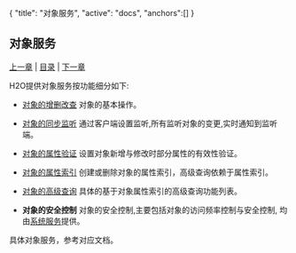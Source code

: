 {
   "title": "对象服务",
   "active": "docs",
   "anchors":[]
}

对象服务
---

[上一章](/docs/h2o.md)  |  [目录](/docs/index.md)  |  [下一章](/docs/file.md)

H2O提供对象服务按功能细分如下:

-	[对象的增删改查](/docs/object-crud.md)
	对象的基本操作。

-	[对象的同步监听](/docs/object-watch.md)
	通过客户端设置监听,所有监听对象的变更,实时通知到监听端。

-	[对象的属性验证](/docs/object-valid.md)
	设置对象新增与修改时部分属性的有效性验证。

-	[对象的属性索引](/docs/object-index.md)
	创建或删除对象的属性索引，高级查询依赖于属性索引。

-	[对象的高级查询](/docs/object-query.md)
	具体的基于对象属性索引的高级查询功能列表。

-	**对象的安全控制**
	对象的安全控制,主要包括对象的访问频率控制与安全控制, 均由[系统服务](/docs/system.md)提供。

具体对象服务，参考对应文档。
